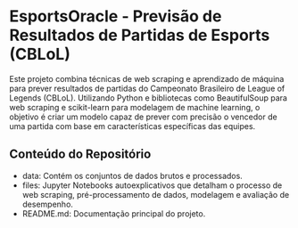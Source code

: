 # EsportsOracle - Previsão de Resultados de Partidas de Esports (CBLoL)
Este projeto combina técnicas de web scraping e aprendizado de máquina para prever resultados de partidas do Campeonato Brasileiro de League of Legends (CBLoL). Utilizando Python e bibliotecas como BeautifulSoup para web scraping e scikit-learn para modelagem de machine learning, o objetivo é criar um modelo capaz de prever com precisão o vencedor de uma partida com base em características específicas das equipes.

## Conteúdo do Repositório
 - data: Contém os conjuntos de dados brutos e processados.
 - files: Jupyter Notebooks autoexplicativos que detalham o processo de web scraping, pré-processamento de dados, modelagem e avaliação de desempenho.
 - README.md: Documentação principal do projeto.

